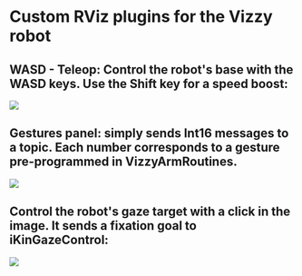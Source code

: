 # Custom RViz plugins for the Vizzy robot

## WASD - Teleop: Control the robot's base with the WASD keys. Use the Shift key for a speed boost:
![](https://github.com/vislab-tecnico-lisboa/vizzy/blob/master/vizzy_rviz_plugins/media/wasd_teleop.gif)

## Gestures panel: simply sends Int16 messages to a topic. Each number corresponds to a gesture pre-programmed in VizzyArmRoutines.
![](https://github.com/vislab-tecnico-lisboa/vizzy/blob/master/vizzy_rviz_plugins/media/gestures.gif)

## Control the robot's gaze target with a click in the image. It sends a fixation goal to iKinGazeControl:
![](https://github.com/vislab-tecnico-lisboa/vizzy/blob/master/vizzy_rviz_plugins/media/clickablegaze.gif)
